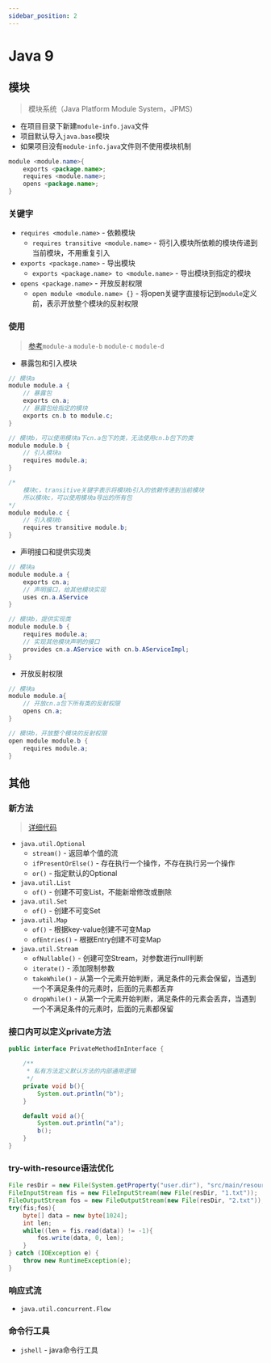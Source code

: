 ```yaml
---
sidebar_position: 2
---
```


# Java 9

## 模块

> 模块系统（Java Platform Module System，JPMS）

* 在项目目录下新建`module-info.java`文件
* 项目默认导入`java.base`模块
* 如果项目没有`module-info.java`文件则不使用模块机制

```java
module <module.name>{
    exports <package.name>;
    requires <module.name>;
    opens <package.name>;
}
```

### 关键字

* `requires <module.name>` - 依赖模块
    * `requires transitive <module.name>` - 将引入模块所依赖的模块传递到当前模块，不用重复引入
* `exports <package.name>` - 导出模块
    * `exports <package.name> to <module.name>` - 导出模块到指定的模块
* `opens <package.name>` -  开放反射权限
    * `open module <module.name> {}` - 将open关键字直接标记到`module`定义前，表示开放整个模块的反射权限

### 使用

> [参考](https://github.com/follow1123/java-version-features/blob/main/java9)`module-a` `module-b` `module-c` `module-d`

* 暴露包和引入模块

```java
// 模块a
module module.a {
    // 暴露包
    exports cn.a;
    // 暴露包给指定的模块
    exports cn.b to module.c;
}

// 模块b，可以使用模块a下cn.a包下的类，无法使用cn.b包下的类
module module.b {
    // 引入模块a
    requires module.a;
}

/*
    模块c，transitive关键字表示将模块b引入的依赖传递到当前模块
    所以模块c，可以使用模块a导出的所有包
*/
module module.c {
    // 引入模块b
    requires transitive module.b;
}
```

* 声明接口和提供实现类

```java
// 模块a
module module.a {
    exports cn.a;
    // 声明接口，给其他模块实现
    uses cn.a.AService
}

// 模块b，提供实现类
module module.b {
    requires module.a;
    // 实现其他模块声明的接口
    provides cn.a.AService with cn.b.AServiceImpl;
}
```

* 开放反射权限

```java
// 模块a
module module.a{
    // 开放cn.a包下所有类的反射权限
    opens cn.a;
}

// 模块b，开放整个模块的反射权限
open module module.b {
    requires module.a;
}
```

## 其他

### 新方法

> [详细代码](https://github.com/follow1123/java-version-features/blob/main/java9/other-features/src/main/java/cn/y/java/ApisTest.java)

* `java.util.Optional`
    * `stream()` - 返回单个值的流
    * `ifPresentOrElse()` - 存在执行一个操作，不存在执行另一个操作
    * `or()` - 指定默认的Optional
* `java.util.List`
    * `of()` - 创建不可变List，不能新增修改或删除
* `java.util.Set`
    * `of()` - 创建不可变Set
* `java.util.Map`
    * `of()` - 根据key-value创建不可变Map
    * `ofEntries()` - 根据Entry创建不可变Map
* `java.util.Stream`
    * `ofNullable()` - 创建可空Stream，对参数进行null判断
    * `iterate()` - 添加限制参数
    * `takeWhile()` - 从第一个元素开始判断，满足条件的元素会保留，当遇到一个不满足条件的元素时，后面的元素都丢弃
    * `dropWhile()` - 从第一个元素开始判断，满足条件的元素会丢弃，当遇到一个不满足条件的元素时，后面的元素都保留

### 接口内可以定义private方法

```java
public interface PrivateMethodInInterface {

    /**
     * 私有方法定义默认方法的内部通用逻辑
     */
    private void b(){
        System.out.println("b");
    }

    default void a(){
        System.out.println("a");
        b();
    }
}
```

### try-with-resource语法优化

```java
File resDir = new File(System.getProperty("user.dir"), "src/main/resources");
FileInputStream fis = new FileInputStream(new File(resDir, "1.txt"));
FileOutputStream fos = new FileOutputStream(new File(resDir, "2.txt"));
try(fis;fos){
    byte[] data = new byte[1024];
    int len;
    while((len = fis.read(data)) != -1){
        fos.write(data, 0, len);
    }
} catch (IOException e) {
    throw new RuntimeException(e);
}
```

### 响应式流

* `java.util.concurrent.Flow`

### 命令行工具

* `jshell` - java命令行工具
